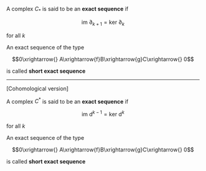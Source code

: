 A complex $C_\ast$ is said to be an **exact sequence** if 

$$\text{im }\partial_{k+1}= \text{ker }\partial_k$$

for all $k$

An exact sequence of the type 

$$0\xrightarrow{} A\xrightarrow{f}B\xrightarrow{g}C\xrightarrow{} 0$$

is called **short exact sequence**

---

[Cohomological version]

A complex $C^\ast$ is said to be an **exact sequence** if 

$$\text{im }\mathrm{d}^{k-1}= \text{ker }\mathrm{d}^k$$

for all $k$

An exact sequence of the type 

$$0\xrightarrow{} A\xrightarrow{f}B\xrightarrow{g}C\xrightarrow{} 0$$

is called **short exact sequence**